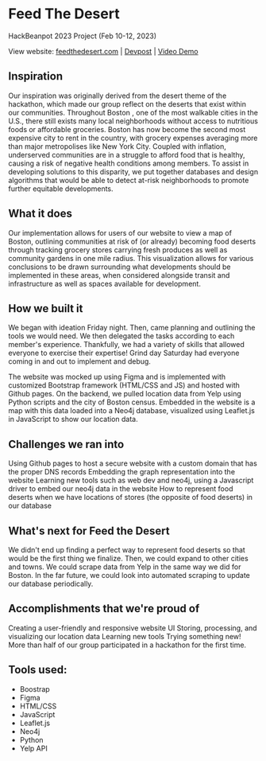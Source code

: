 # Feed The Desert
HackBeanpot 2023 Project (Feb 10-12, 2023)

View website: [feedthedesert.com](https://feedthedesert.com/) | [Devpost](https://devpost.com/software/feed-the-desert?ref_content=my-projects-tab&ref_feature=my_projects) | [Video Demo](https://youtu.be/C2Ah19N78sw)

## Inspiration
Our inspiration was originally derived from the desert theme of the hackathon, which made our group reflect on the deserts that exist within our communities. Throughout Boston , one of the most walkable cities in the U.S., there still exists many local neighborhoods without access to nutritious foods or affordable groceries. Boston has now become the second most expensive city to rent in the country, with grocery expenses averaging more than major metropolises like New York City. Coupled with inflation, underserved communities are in a struggle to afford food that is healthy, causing a risk of negative health conditions among members. To assist in developing solutions to this disparity, we put together databases and design algorithms that would be able to detect at-risk neighborhoods to promote further equitable developments.

## What it does
Our implementation allows for users of our website to view a map of Boston, outlining communities at risk of (or already) becoming food deserts through tracking grocery stores carrying fresh produces as well as community gardens in one mile radius. This visualization allows for various conclusions to be drawn surrounding what developments should be implemented in these areas, when considered alongside transit and infrastructure as well as spaces available for development.

## How we built it
We began with ideation Friday night. Then, came planning and outlining the tools we would need. We then delegated the tasks according to each member's experience. Thankfully, we had a variety of skills that allowed everyone to exercise their expertise! Grind day Saturday had everyone coming in and out to implement and debug.

The website was mocked up using Figma and is implemented with customized Bootstrap framework (HTML/CSS and JS) and hosted with Github pages. On the backend, we pulled location data from Yelp using Python scripts and the city of Boston census. Embedded in the website is a map with this data loaded into a Neo4j database, visualized using Leaflet.js in JavaScript to show our location data. 

## Challenges we ran into
Using Github pages to host a secure website with a custom domain that has the proper DNS records
Embedding the graph representation into the website
Learning new tools such as web dev and neo4j, using a Javascript driver to embed our neo4j data in the website
How to represent food deserts when we have locations of stores (the opposite of food deserts) in our database

## What's next for Feed the Desert
We didn't end up finding a perfect way to represent food deserts so that would be the first thing we finalize. Then, we could expand to other cities and towns. We could scrape data from Yelp in the same way we did for Boston. In the far future, we could look into automated scraping to update our database periodically.

## Accomplishments that we're proud of
Creating a user-friendly and responsive website UI
Storing, processing, and visualizing our location data
Learning new tools
Trying something new! More than half of our group participated in a hackathon for the first time.

## Tools used:
<ul>
  <li>Boostrap</li>
  <li>Figma</li>
  <li>HTML/CSS</li>
  <li>JavaScript</li>
  <li>Leaflet.js</li>
  <li>Neo4j</li>
  <li>Python</li>
  <li>Yelp API</li>
</ul>
